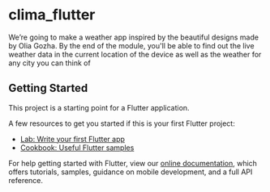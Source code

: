 # clima_flutter

We’re going to make a weather app inspired by the beautiful designs made by Olia Gozha. By the end of the module, you&#x27;ll be able to find out the live weather data in the current location of the device as well as the weather for any city you can think of

## Getting Started

This project is a starting point for a Flutter application.

A few resources to get you started if this is your first Flutter project:

- [Lab: Write your first Flutter app](https://flutter.dev/docs/get-started/codelab)
- [Cookbook: Useful Flutter samples](https://flutter.dev/docs/cookbook)

For help getting started with Flutter, view our
[online documentation](https://flutter.dev/docs), which offers tutorials,
samples, guidance on mobile development, and a full API reference.

